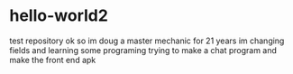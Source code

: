 # hello-world2
test repository
ok so im doug a master mechanic for 21 years
im changing fields and learning some programing
trying to make a chat program and make the front end apk
